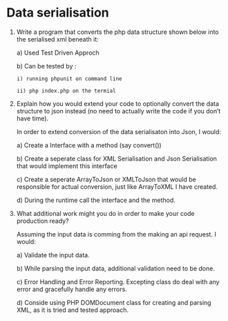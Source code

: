 # Data serialisation

1. Write a program that converts the php data structure shown below into the serialised xml beneath it:

    a) Used Test Driven Approch

    b) Can be tested by :

       i) running phpunit on command line

       ii) php index.php on the termial



2. Explain how you would extend your code to optionally convert the data structure to json instead (no
need to actually write the code if you don’t have time).

    In order to extend conversion of the data serialisaton into Json, I would:

    a) Create a Interface with a method (say convert())

    b) Create a seperate class for XML Serialisation and Json Serialisation that would implement this interface

    c) Create a seperate ArrayToJson or XMLToJson that would be responsible for actual conversion, just like ArrayToXML I have created.

    d) During the runtime call the interface and the method.


3. What additional work might you do in order to make your code production­ ready?

    Assuming the input data is comming from the making an api request. I would:

    a) Validate the input data.

    b) While parsing the input data, additional validation need to be done.

    c) Error Handling and Error Reporting. Excepting class do deal with any error and gracefully handle any errors.

    d) Conside using PHP DOMDocument class for creating and parsing XML, as it is tried and tested approach.
